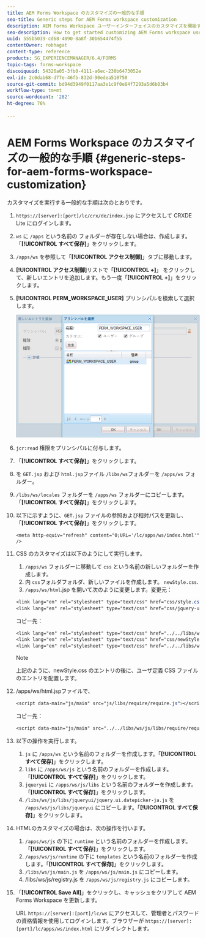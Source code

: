 ```yaml
---
title: AEM Forms Workspace のカスタマイズの一般的な手順
seo-title: Generic steps for AEM Forms workspace customization
description: AEM Forms Workspace ユーザーインターフェイスのカスタマイズを開始する方法です。
seo-description: How to get started customizing AEM Forms workspace user interface.
uuid: 555b5039-cd68-4090-8a8f-30b654474f55
contentOwner: robhagat
content-type: reference
products: SG_EXPERIENCEMANAGER/6.4/FORMS
topic-tags: forms-workspace
discoiquuid: 54326a05-3fb0-4111-a6ec-230b6473052e
exl-id: 2c0dab68-d77e-46fb-832d-90edea510750
source-git-commit: bd94d3949f0117aa3e1c9f0e84f7293a5d6b03b4
workflow-type: tm+mt
source-wordcount: '282'
ht-degree: 76%

---
```


# AEM Forms Workspace のカスタマイズの一般的な手順 {#generic-steps-for-aem-forms-workspace-customization}

カスタマイズを実行する一般的な手順は次のとおりです。

1. `https://[server]:[port]/lc/crx/de/index.jsp` にアクセスして CRXDE Lite にログインします。
1. `ws` に `/apps` という名前の  フォルダーが存在しない場合は、作成します。「**[!UICONTROL すべて保存]**」をクリックします。
1. `/apps/ws` を参照して「**[!UICONTROL アクセス制御]**」タブに移動します。
1. **[!UICONTROL アクセス制御]**&#x200B;リストで「**[!UICONTROL +]**」 をクリックして、新しいエントリを追加します。もう一度「**[!UICONTROL +]**」をクリックします。
1. **[!UICONTROL PERM_WORKSPACE_USER]** プリンシパルを検索して選択します。

   ![HTML Workspace をカスタマイズするための汎用手順の一部として PERM_WORKSPACE_USER プリンシパルを選択します](assets/perm_workspace_user.png)

1. `jcr:read` 権限をプリンシパルに付与します。
1. 「**[!UICONTROL すべて保存]**」をクリックします。
1. を `GET.jsp` および `html.jsp`ファイル `/libs/ws`フォルダーを `/apps/ws` フォルダー。
1. `/libs/ws/locales` フォルダーを `/apps/ws` フォルダーにコピーします。「**[!UICONTROL すべて保存]**」をクリックします。
1. 以下に示すように、`GET.jsp` ファイルの参照および相対パスを更新し、「**[!UICONTROL すべて保存]**」をクリックします。

   ```
   <meta http-equiv="refresh" content="0;URL='/lc/apps/ws/index.html'" />
   ```

1. CSS のカスタマイズは以下のようにして実行します。

   1. `/apps/ws` フォルダーに移動して `css` という名前の新しいフォルダーを作成します。
   1. 内 `css`フォルダフォルダ、新しいファイルを作成します。 `newStyle.css`.
   1. `/apps/ws/html`.jsp を開いて次のように変更します。変更元：

   ```css
   <link lang="en" rel="stylesheet" type="text/css" href="css/style.css" />
   <link lang="en" rel="stylesheet" type="text/css" href="css/jquery-ui.css"/>
   ```

   コピー先：

   ```css
   <link lang="en" rel="stylesheet" type="text/css" href="../../libs/ws/css/style.css" />
   <link lang="en" rel="stylesheet" type="text/css" href="css/newStyle.css" />
   <link lang="en" rel="stylesheet" type="text/css" href="../../libs/ws/css/jquery-ui.css"/>
   ```

   >[!NOTE]
   >
   >上記のように、newStyle.css のエントリの後に、ユーザ定義 CSS ファイルのエントリを配置します。

1. /apps/ws/html.jspファイルで、

   ```css
   <script data-main="js/main" src="js/libs/require/require.js"></script>
   ```

   コピー先：

   ```css
   <script data-main="js/main" src="../../libs/ws/js/libs/require/require.js"></script>
   ```

1. 以下の操作を実行します。

   1. `js` に `/apps/ws` という名前のフォルダーを作成します。「**[!UICONTROL すべて保存]**」をクリックします。
   1. `libs` に `/apps/ws/js` という名前のフォルダーを作成します。「**[!UICONTROL すべて保存]**」をクリックします。
   1. `jqueryui` に `/apps/ws/js/libs` という名前のフォルダーを作成します。「**[!UICONTROL すべて保存]**」をクリックします。
   1. `/libs/ws/js/libs/jqueryui/jquery.ui.datepicker-ja.js` を `/apps/ws/js/libs/jqueryui` にコピーします。「**[!UICONTROL すべて保存]**」をクリックします。

1. HTMLのカスタマイズの場合は、次の操作を行います。

   1. `/apps/ws/js` の下に `runtime` という名前のフォルダーを作成します。「**[!UICONTROL すべて保存]**」をクリックします。
   1. `/apps/ws/js/runtime` の下に `templates` という名前のフォルダーを作成します。「**[!UICONTROL すべて保存]**」をクリックします。
   1. `/libs/ws/js/main.js` を `/apps/ws/js/main.js` にコピーします。
   1. /libs/ws/js/registry.js を `/apps/ws/js/registry.js` にコピーします。

1. 「**[!UICONTROL Save All]**」をクリックし、キャッシュをクリアして AEM Forms Workspace を更新します。

   URL `https://[server]:[port]/lc/ws` にアクセスして、管理者とパスワードの資格情報を使用してログインします。ブラウザーが `https://[server]:[port]/lc/apps/ws/index.html` にリダイレクトします。
